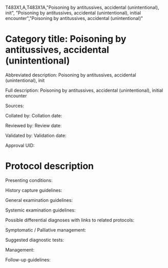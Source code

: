 T483X1,A,T483X1A,"Poisoning by antitussives, accidental (unintentional), init", "Poisoning by antitussives, accidental (unintentional), initial encounter","Poisoning by antitussives, accidental (unintentional)"
# Category title: Poisoning by antitussives, accidental (unintentional)

Abbreviated description: Poisoning by antitussives, accidental (unintentional), init

Full description: Poisoning by antitussives, accidental (unintentional), initial encounter

Sources:

Collated by:
Collation date:

Reviewed by:
Review date:

Validated by:
Validation date:

Approval UID:

# Protocol description

Presenting conditions:

History capture guidelines:

General examination guidelines:

Systemic examination guidelines:

Possible differential diagnoses with links to related protocols:

Symptomatic / Palliative management:

Suggested diagnostic tests:

Management:

Follow-up guidelines:
